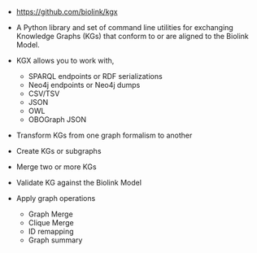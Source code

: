 

- https://github.com/biolink/kgx
- A Python library and set of command line utilities for exchanging Knowledge Graphs (KGs) that conform to or are aligned to the Biolink Model.
- KGX allows you to work with,
    * SPARQL endpoints or RDF serializations
    * Neo4j endpoints or Neo4j dumps
    * CSV/TSV
    * JSON
    * OWL
    * OBOGraph JSON


- Transform KGs from one graph formalism to another
- Create KGs or subgraphs
- Merge two or more KGs
- Validate KG against the Biolink Model
- Apply graph operations
    * Graph Merge
    * Clique Merge
    * ID remapping
    * Graph summary


